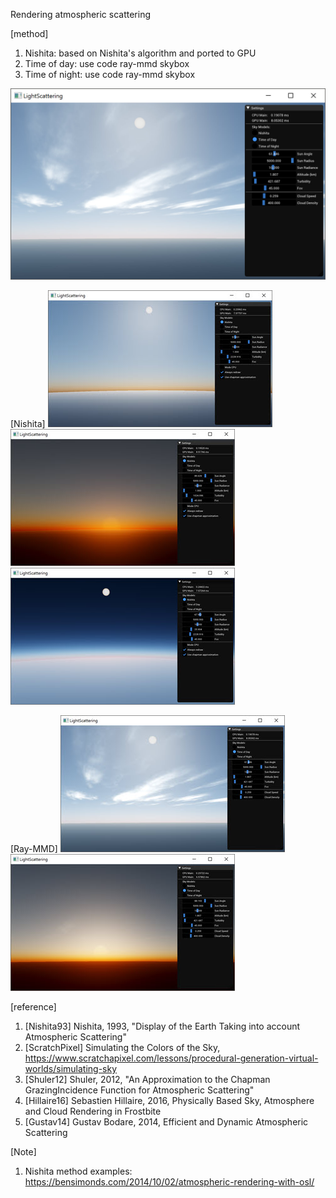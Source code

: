 Rendering atmospheric scattering

[method]
1. Nishita: based on Nishita's algorithm and ported to GPU
2. Time of day: use code ray-mmd skybox
3. Time of night: use code ray-mmd skybox

[![link text](./screenshots/with_cloud.jpg)](./screenshots/with_cloud.jpg)

[Nishita]
[![link text](./screenshots/daytime_s.jpg)](./screenshots/daytime.jpg)
[![link text](./screenshots/twilight_s.jpg)](./screenshots/twilight.jpg)
[![link text](./screenshots/space_s.jpg)](./screenshots/space.jpg)

[Ray-MMD]
[![link text](./screenshots/with_cloud_s.jpg)](./screenshots/with_cloud.jpg)
[![link text](./screenshots/twilight2_s.jpg)](./screenshots/twilight2.jpg)

[reference]
1. [Nishita93] Nishita, 1993, "Display of the Earth Taking into account Atmospheric Scattering"
2. [ScratchPixel] Simulating the Colors of the Sky, https://www.scratchapixel.com/lessons/procedural-generation-virtual-worlds/simulating-sky
3. [Shuler12] Shuler, 2012, "An Approximation to the Chapman GrazingIncidence Function for Atmospheric Scattering"
4. [Hillaire16] Sebastien Hillaire, 2016, Physically Based Sky, Atmosphere and Cloud Rendering in Frostbite
5. [Gustav14] Gustav Bodare, 2014, Efficient and Dynamic Atmospheric Scattering 
 
 [Note]
1. Nishita method examples: https://bensimonds.com/2014/10/02/atmospheric-rendering-with-osl/ 